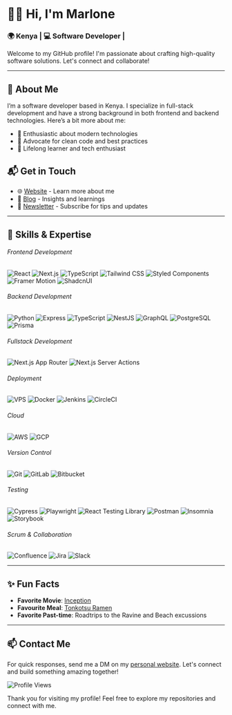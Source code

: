 # 👋🏽 Hi, I'm Marlone

### 🌍 Kenya | 💻 Software Developer |

Welcome to my GitHub profile! I'm passionate about crafting high-quality software solutions. Let's connect and collaborate!

---

## 🚀 About Me

I’m a software developer based in Kenya. I specialize in full-stack development and have a strong background in both frontend and backend technologies. Here’s a bit more about me:

- 🔹 Enthusiastic about modern technologies
- 🔹 Advocate for clean code and best practices
- 🔹 Lifelong learner and tech enthusiast

## 📬 Get in Touch

- 🌐 [Website](https://www.marlone.tech/) - Learn more about me
- 📝 [Blog](https://www.marlone.tech/blogs) - Insights and learnings
- 📧 [Newsletter](https://yoursubscriptionlink.com) - Subscribe for tips and updates

---

## 💼 Skills & Expertise

###### Frontend Development
![React](https://img.shields.io/badge/React-61DAFB?style=flat&logo=react&logoColor=white)
![Next.js](https://img.shields.io/badge/Next.js-000000?style=flat&logo=nextdotjs&logoColor=white)
![TypeScript](https://img.shields.io/badge/TypeScript-007ACC?style=flat&logo=typescript&logoColor=white)
![Tailwind CSS](https://img.shields.io/badge/Tailwind_CSS-38B2AC?style=flat&logo=tailwind-css&logoColor=white)
![Styled Components](https://img.shields.io/badge/Styled_Components-DB7093?style=flat&logo=styled-components&logoColor=white)
![Framer Motion](https://img.shields.io/badge/Framer_Motion-0055FF?style=flat&logo=framer&logoColor=white)
![ShadcnUI](https://img.shields.io/badge/ShadcnUI-20232A?style=flat&logo=styled-components&logoColor=61DAFB)

###### Backend Development
![Python](https://img.shields.io/badge/Python-3776AB?style=flat&logo=python&logoColor=white)
![Express](https://img.shields.io/badge/Express-000000?style=flat&logo=express&logoColor=white)
![TypeScript](https://img.shields.io/badge/TypeScript-007ACC?style=flat&logo=typescript&logoColor=white)
![NestJS](https://img.shields.io/badge/NestJS-E0234E?style=flat&logo=nestjs&logoColor=white)
![GraphQL](https://img.shields.io/badge/GraphQL-E10098?style=flat&logo=graphql&logoColor=white)
![PostgreSQL](https://img.shields.io/badge/PostgreSQL-336791?style=flat&logo=postgresql&logoColor=white)
![Prisma](https://img.shields.io/badge/Prisma-2D3748?style=flat&logo=prisma&logoColor=white)

###### Fullstack Development
![Next.js App Router](https://img.shields.io/badge/Next.js_App_Router-000000?style=flat&logo=nextdotjs&logoColor=white)
![Next.js Server Actions](https://img.shields.io/badge/Next.js_Server_Actions-000000?style=flat&logo=nextdotjs&logoColor=white)

###### Deployment
![VPS](https://img.shields.io/badge/VPS-29B2F2?style=flat&logo=digitalocean&logoColor=white)
![Docker](https://img.shields.io/badge/Docker-2496ED?style=flat&logo=docker&logoColor=white)
![Jenkins](https://img.shields.io/badge/Jenkins-D24939?style=flat&logo=jenkins&logoColor=white)
![CircleCI](https://img.shields.io/badge/CircleCI-343434?style=flat&logo=circleci&logoColor=white)

###### Cloud
![AWS](https://img.shields.io/badge/AWS-232F3E?style=flat&logo=amazon-aws&logoColor=white)
![GCP](https://img.shields.io/badge/GCP-4285F4?style=flat&logo=google-cloud&logoColor=white)

###### Version Control
![Git](https://img.shields.io/badge/Git-F05032?style=flat&logo=git&logoColor=white)
![GitLab](https://img.shields.io/badge/GitLab-330F63?style=flat&logo=gitlab&logoColor=white)
![Bitbucket](https://img.shields.io/badge/Bitbucket-0052CC?style=flat&logo=bitbucket&logoColor=white)

###### Testing
![Cypress](https://img.shields.io/badge/Cypress-17202C?style=flat&logo=cypress&logoColor=white)
![Playwright](https://img.shields.io/badge/Playwright-2D3748?style=flat&logo=playwright&logoColor=white)
![React Testing Library](https://img.shields.io/badge/React_Testing_Library-E33332?style=flat&logo=testing-library&logoColor=white)
![Postman](https://img.shields.io/badge/Postman-FF6C37?style=flat&logo=postman&logoColor=white)
![Insomnia](https://img.shields.io/badge/Insomnia-5849BE?style=flat&logo=insomnia&logoColor=white)
![Storybook](https://img.shields.io/badge/Storybook-FF4785?style=flat&logo=storybook&logoColor=white)

###### Scrum & Collaboration
![Confluence](https://img.shields.io/badge/Confluence-172B4D?style=flat&logo=confluence&logoColor=white)
![Jira](https://img.shields.io/badge/Jira-0052CC?style=flat&logo=jira&logoColor=white)
![Slack](https://img.shields.io/badge/Slack-4A154B?style=flat&logo=slack&logoColor=white)

---

## ✨ Fun Facts

- **Favorite Movie**: [Inception](https://www.imdb.com/title/tt1375666/)
- **Favourite Meal**: [Tonkotsu Ramen](https://glebekitchen.com/tonkotsu-ramen-home/)
- **Favorite Past-time**: Roadtrips to the Ravine and Beach excussions

---

## 📫 Contact Me

For quick responses, send me a DM on my [personal website](https://www.marlone.tech/contact). Let's connect and build something amazing together!

![Profile Views](https://komarev.com/ghpvc/?username=yourusername&color=blueviolet)

Thank you for visiting my profile! Feel free to explore my repositories and connect with me.
